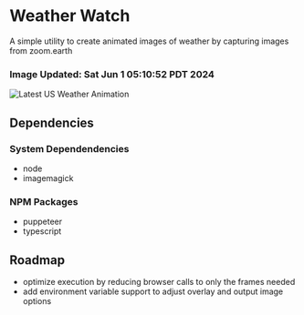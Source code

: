 # Weather Watch

A simple utility to create animated images of weather by capturing images from zoom.earth

### Image Updated: Sat Jun  1 05:10:52 PDT 2024

![Latest US Weather Animation](animations/2024-06-01.webp)

## Dependencies
### System Dependendencies
* node
* imagemagick
### NPM Packages
* puppeteer
* typescript

## Roadmap
* optimize execution by reducing browser calls to only the frames needed
* add environment variable support to adjust overlay and output image options
